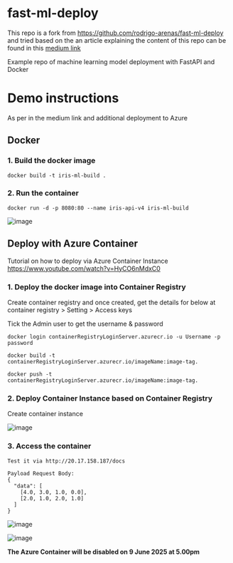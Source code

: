# fast-ml-deploy
This repo is a fork from https://github.com/rodrigo-arenas/fast-ml-deploy and tried based on the an article explaining the content of this repo can be found in this [medium link](https://medium.com/analytics-vidhya/serve-a-machine-learning-model-using-sklearn-fastapi-and-docker-85aabf96729b)

Example repo of machine learning model deployment with FastAPI and Docker

# Demo instructions

As per in the medium link and additional deployment to Azure 

## Docker

### 1. Build the docker image

```
docker build -t iris-ml-build .
```

### 2. Run the container

```
docker run -d -p 8080:80 --name iris-api-v4 iris-ml-build 
```
![image](https://github.com/user-attachments/assets/14d7254c-e779-4082-b134-f074d4ae188b)

## Deploy with Azure Container 
Tutorial on how to deploy via Azure Container Instance https://www.youtube.com/watch?v=HyCO6nMdxC0

### 1. Deploy the docker image into Container Registry 

Create container registry and once created, get the details for below at container registry > Setting > Access keys

Tick the Admin user to get the username & password

```
docker login containerRegistryLoginServer.azurecr.io -u Username -p password
```

```
docker build -t containerRegistryLoginServer.azurecr.io/imageName:image-tag.   
```

```
docker push -t containerRegistryLoginServer.azurecr.io/imageName:image-tag.
```

### 2. Deploy Container Instance based on Container Registry

Create container instance

![image](https://github.com/user-attachments/assets/2df72978-be38-4244-a64c-5bfdbe2f30f6)


### 3. Access the container
```
Test it via http://20.17.158.187/docs

Payload Request Body:
{
  "data": [
    [4.0, 3.0, 1.0, 0.0],
    [2.0, 1.0, 2.0, 1.0]
  ]
}
```
![image](https://github.com/user-attachments/assets/0fdbefa5-9037-4d4d-a75d-565ce6fe08a8)

![image](https://github.com/user-attachments/assets/c2862636-eac5-436f-8b45-8dc9b8838fd1)

**The Azure Container will be disabled on 9 June 2025 at 5.00pm**

